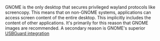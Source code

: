 GNOME is the only desktop that secures privileged wayland protocols like screencopy. This means that on non-GNOME systems, applications can access screen content of the entire desktop. This implicitly includes the content of other applications. It's primarily for this reason that GNOME images are recommended. A secondary reason is GNOME's superior [USBGuard integration](https://wiki.archlinux.org/title/USBGuard#GNOME_integration)